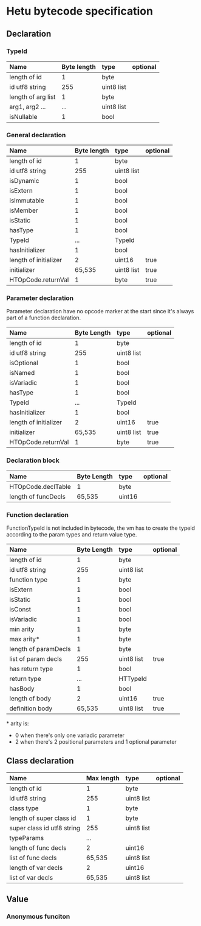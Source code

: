 # Hetu bytecode specification

## Declaration

### TypeId

| Name               | Byte length | type       | optional |
| :----------------- | :---------- | :--------- | :------- |
| length of id       | 1           | byte       |          |
| id utf8 string     | 255         | uint8 list |          |
| length of arg list | 1           | byte       |          |
| arg1, arg2 ...     | ...         | uint8 list |          |
| isNullable         | 1           | bool       |          |

### General declaration

| Name                  | Byte length | type       | optional |
| :-------------------- | :---------- | :--------- | :------- |
| length of id          | 1           | byte       |          |
| id utf8 string        | 255         | uint8 list |          |
| isDynamic             | 1           | bool       |          |
| isExtern              | 1           | bool       |          |
| isImmutable           | 1           | bool       |          |
| isMember              | 1           | bool       |          |
| isStatic              | 1           | bool       |          |
| hasType               | 1           | bool       |          |
| TypeId                | ...         | TypeId     |          |
| hasInitializer        | 1           | bool       |          |
| length of initializer | 2           | uint16     | true     |
| initializer           | 65,535      | uint8 list | true     |
| HTOpCode.returnVal    | 1           | byte       | true     |

### Parameter declaration

Parameter declaration have no opcode marker at the start since it's always part of a function declaration.

| Name                  | Byte Length | type       | optional |
| :-------------------- | :---------- | :--------- | :------- |
| length of id          | 1           | byte       |          |
| id utf8 string        | 255         | uint8 list |          |
| isOptional            | 1           | bool       |          |
| isNamed               | 1           | bool       |          |
| isVariadic            | 1           | bool       |          |
| hasType               | 1           | bool       |          |
| TypeId                | ...         | TypeId     |          |
| hasInitializer        | 1           | bool       |          |
| length of initializer | 2           | uint16     | true     |
| initializer           | 65,535      | uint8 list | true     |
| HTOpCode.returnVal    | 1           | byte       | true     |

### Declaration block

| Name                | Byte Length | type   | optional |
| :------------------ | :---------- | :----- | :------- |
| HTOpCode.declTable  | 1           | byte   |          |
| length of funcDecls | 65,535      | uint16 |          |

### Function declaration

FunctionTypeId is not included in bytecode, the vm has to
create the typeid according to the param types and return value type.

| Name                 | Byte Length | type       | optional |
| :------------------- | :---------- | :--------- | :------- |
| length of id         | 1           | byte       |          |
| id utf8 string       | 255         | uint8 list |          |
| function type        | 1           | byte       |          |
| isExtern             | 1           | bool       |          |
| isStatic             | 1           | bool       |          |
| isConst              | 1           | bool       |          |
| isVariadic           | 1           | bool       |          |
| min arity            | 1           | byte       |          |
| max arity\*          | 1           | byte       |          |
| length of paramDecls | 1           | byte       |          |
| list of param decls  | 255         | uint8 list | true     |
| has return type      | 1           | bool       |          |
| return type          | ...         | HTTypeId   |          |
| hasBody              | 1           | bool       |          |
| length of body       | 2           | uint16     | true     |
| definition body      | 65,535      | uint8 list | true     |

\* arity is:

- 0 when there's only one variadic parameter
- 2 when there's 2 positional parameters and 1 optional parameter

## Class declaration

| Name                       | Max length | type       | optional |
| :------------------------- | :--------- | :--------- | :------- |
| length of id               | 1          | byte       |          |
| id utf8 string             | 255        | uint8 list |          |
| class type                 | 1          | byte       |          |
| length of super class id   | 1          | byte       |          |
| super class id utf8 string | 255        | uint8 list |          |
| typeParams                 | ...        |            |          |
| length of func decls       | 2          | uint16     |          |
| list of func decls         | 65,535     | uint8 list |          |
| length of var decls        | 2          | uint16     |          |
| list of var decls          | 65,535     | uint8 list |          |

## Value

### Anonymous funciton
